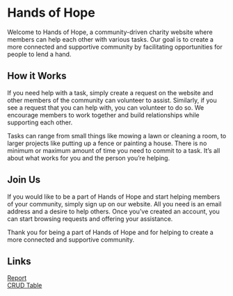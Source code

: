 # Hands of Hope

Welcome to Hands of Hope, a community-driven charity website where members can help each other with various tasks. Our goal is to create a more connected and supportive community by facilitating opportunities for people to lend a hand.

## How it Works
If you need help with a task, simply create a request on the website and other members of the community can volunteer to assist. Similarly, if you see a request that you can help with, you can volunteer to do so. We encourage members to work together and build relationships while supporting each other.

Tasks can range from small things like mowing a lawn or cleaning a room, to larger projects like putting up a fence or painting a house. There is no minimum or maximum amount of time you need to commit to a task. It’s all about what works for you and the person you’re helping.

## Join Us
If you would like to be a part of Hands of Hope and start helping members of your community, simply sign up on our website. All you need is an email address and a desire to help others. Once you’ve created an account, you can start browsing requests and offering your assistance.

Thank you for being a part of Hands of Hope and for helping to create a more connected and supportive community.

## Links
[Report](https://docs.google.com/document/d/1W5EdFjuNpw_8sRUlICDUxSLkr3-4n3xiRfqUWaTZgBI/edit#) <br>
[CRUD Table](https://docs.google.com/spreadsheets/d/11vzRNEJc42mSuIfXco8C8A5w13q997S25flOPAIc4sE/edit#gid=0)
